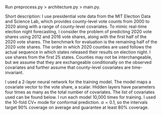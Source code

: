 Run preprocess.py > architecture.py > main.py.

Short description:
I use presidential vote data from the MIT Election Data and Science Lab, which provides county-level vote counts from 2000 to 2020 along with a range of county-level covariates. To mimic real-time election night forecasting, I consider the problem of predicting 2020 vote shares using 2012 and 2016 vote shares, along with the first half of the 2020 vote shares. The benchmark for evaluation is the remaining half of the 2020 vote shares. The order in which 2020 counties are used follows the actual sequence in which states released their results on election night. I use shares from the first 25 states. Counties may not be interchangeable, but we assume that they are exchangeable conditionally on the observed covariates and further assume that county-level covariates are time-invariant. 

I used a 2-layer neural network for the training model. The model maps a covariate vector to the vote share, a scalar. Hidden layers have parameters four times as many as the total number of covariates. The list of covariates used can be found below. I run each model 10,000 times for training. I used the 10-fold CV+ mode for conformal prediction.  $\alpha=0.1$, so the intervals target 90\% coverage on average and guarantee at least 80\% coverage.
